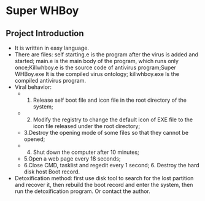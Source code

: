 Super WHBoy
=
Project Introduction
-
* It is written in easy language.
* There are  files: self starting.e is the program after the virus is added and started; main.e is the main body of the program, which runs only once;Killwhboy.e is the source code of antivirus program;Super WHBoy.exe It is the compiled virus ontology; killwhboy.exe Is the compiled antivirus program.
* Viral behavior:
  * 1. Release self boot file and icon file in the root directory of the system; 
  * 2. Modify the registry to change the default icon of EXE file to the icon file released under the root directory;
  * 3.Destroy the opening mode of some files so that they cannot be opened; 
  * 4. Shut down the computer after 10 minutes;
  * 5.Open a web page every 18 seconds; 
  * 6.Close CMD, tasklist and regedit every 1 second; 6. Destroy the hard disk host Boot record.
* Detoxification method: first use disk tool to search for the lost partition and recover it, then rebuild the boot record and enter the system, then run the detoxification program. Or contact the author.
